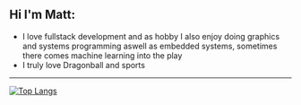 ## Hi I'm Matt:
 - I love fullstack development and as hobby I also enjoy doing graphics and systems programming aswell as embedded systems, sometimes there comes machine learning into the play
- I truly love Dragonball and sports
 
---

[![Top Langs](https://github-readme-stats.vercel.app/api/top-langs/?username=Mathewooo&hide=css,html,shell,cmake&langs_count=8&theme=onedark)](https://github.com/anuraghazra/github-readme-stats)


